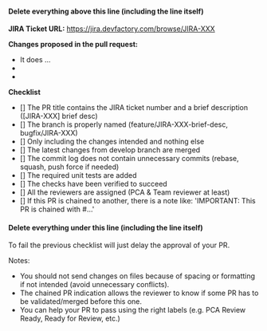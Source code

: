 #### Delete everything above this line (including the line itself)  ####
**JIRA Ticket URL:**
https://jira.devfactory.com/browse/JIRA-XXX

**Changes proposed in the pull request:**
- It does ...
-
-

**Checklist**
- [] The PR title contains the JIRA ticket number and a brief description ([JIRA-XXX] brief desc)
- [] The branch is properly named (feature/JIRA-XXX-brief-desc, bugfix/JIRA-XXX)
- [] Only including the changes intended and nothing else
- [] The latest changes from develop branch are merged
- [] The commit log does not contain unnecessary commits (rebase, squash, push force if needed)
- [] The required unit tests are added
- [] The checks have been verified to succeed
- [] All the reviewers are assigned (PCA & Team reviewer at least)
- [] If this PR is chained to another, there is a note like: 'IMPORTANT: This PR is chained with #...'

#### Delete everything under this line (including the line itself)  ####
To fail the previous checklist will just delay the approval of your PR.

Notes:
- You should not send changes on files because of spacing or formatting if not intended (avoid unnecessary conflicts).
- The chained PR indication allows the reviewer to know if some PR has to be validated/merged before this one.
- You can help your PR to pass using the right labels (e.g. PCA Review Ready, Ready for Review, etc.)
